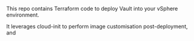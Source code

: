 This repo contains Terraform code to deploy Vault into your vSphere environment.

It leverages cloud-init to perform image customisation post-deployment, and 